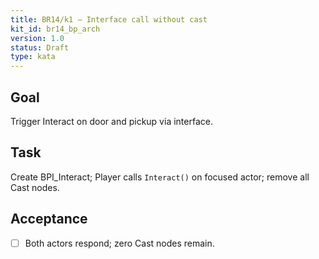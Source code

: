 ```yaml
---
title: BR14/k1 — Interface call without cast
kit_id: br14_bp_arch
version: 1.0
status: Draft
type: kata
---
```

## Goal
Trigger Interact on door and pickup via interface.
## Task
Create BPI_Interact; Player calls `Interact()` on focused actor; remove all Cast nodes.
## Acceptance
- [ ] Both actors respond; zero Cast nodes remain.